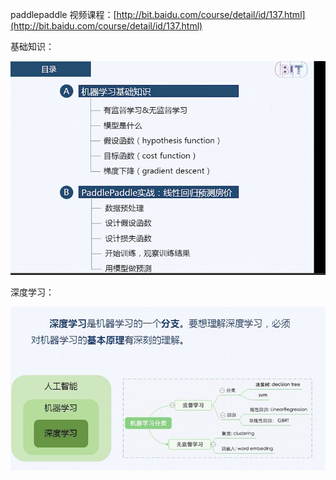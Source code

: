 paddlepaddle 视频课程：[http://bit.baidu.com/course/detail/id/137.html](http://bit.baidu.com/course/detail/id/137.html)

基础知识：

![](/assets/import-2018年05月10日20:35:03.png)



深度学习：

![](/assets/import-2018年05月10日20:38:20.png)

